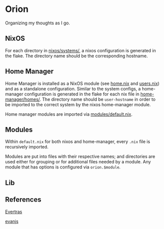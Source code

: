 # Orion

Organizing my thoughts as I go.

## NixOS

For each directory in [nixos/systems/](./nixos/systems), a nixos configuration is generated in the flake.
The directory name should be the corresponding hostname.

## Home Manager

Home Manager is installed as a NixOS module (see [home.nix](./nixos/modules/home.nix) and [users.nix](./nixos/modules/users.nix)) and as a standalone configuration.
Similar to the system configs, a home-manager configuration is generated in the flake for each nix file in [home-manager/homes/](./home-manager/homes).
The directory name should be `user-hostname` in order to be imported to the correct system by the nixos home-manager module.

Home manager modules are imported via [modules/default.nix](./home-manager/modules/default.nix).

## Modules

Within `default.nix` for both nixos and home-manager, every `.nix` file is recursively imported.

Modules are put into files with their respective names; and directories are used either for grouping or for additional files needed by a module. Any module that has options is configured via `orion.$module`.

## Lib

## References

[Evertras](https://github.com/Evertras/nix-systems)

[evanjs](https://github.com/evanjs/nixos_cfg)
